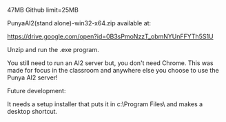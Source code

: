 47MB 
Github limit=25MB

PunyaAI2(stand alone)-win32-x64.zip available at:

https://drive.google.com/open?id=0B3sPmoNzzT_obmNYUnFFYTh5S1U

Unzip and run the .exe program.

You still need to run an AI2 server but, you don't need Chrome. This was made for focus in the classroom and anywhere else you choose to use the Punya AI2 server!

Future development:

It needs a setup installer that puts it in c:\Program Files\ and makes a desktop shortcut.